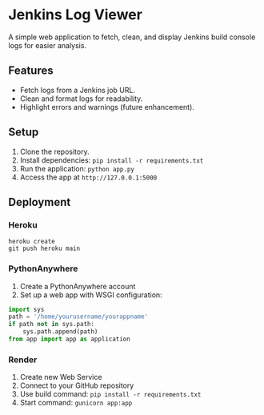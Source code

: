 # Jenkins Log Viewer

A simple web application to fetch, clean, and display Jenkins build console logs for easier analysis.

## Features

- Fetch logs from a Jenkins job URL.
- Clean and format logs for readability.
- Highlight errors and warnings (future enhancement).

## Setup

1. Clone the repository.
2. Install dependencies: `pip install -r requirements.txt`
3. Run the application: `python app.py`
4. Access the app at `http://127.0.0.1:5000`

## Deployment

### Heroku
```
heroku create
git push heroku main
```

### PythonAnywhere
1. Create a PythonAnywhere account
2. Set up a web app with WSGI configuration:
```python
import sys
path = '/home/yourusername/yourappname'
if path not in sys.path:
    sys.path.append(path)
from app import app as application
```

### Render
1. Create new Web Service
2. Connect to your GitHub repository
3. Use build command: `pip install -r requirements.txt`
4. Start command: `gunicorn app:app`
